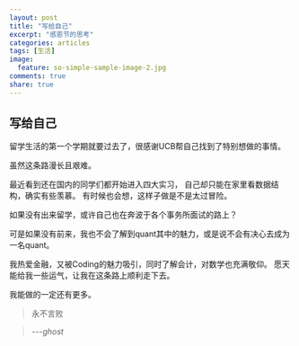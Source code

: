 ```yaml
---
layout: post
title: "写给自己"
excerpt: "感恩节的思考"
categories: articles
tags: [生活]
image:
  feature: so-simple-sample-image-2.jpg
comments: true
share: true
---
```

写给自己
----
留学生活的第一个学期就要过去了，很感谢UCB帮自己找到了特别想做的事情。

虽然这条路漫长且艰难。

最近看到还在国内的同学们都开始进入四大实习，
自己却只能在家里看数据结构，确实有些羡慕。
有时候也会想，这样子做是不是太过冒险。

如果没有出来留学，或许自己也在奔波于各个事务所面试的路上？

可是如果没有前来，我也不会了解到quant其中的魅力，或是说不会有决心去成为一名quant。

我热爱金融，又被Coding的魅力吸引，同时了解会计，对数学也充满敬仰。
愿天能给我一些运气，让我在这条路上顺利走下去。

我能做的一定还有更多。

> 永不言败

> *---ghost*
